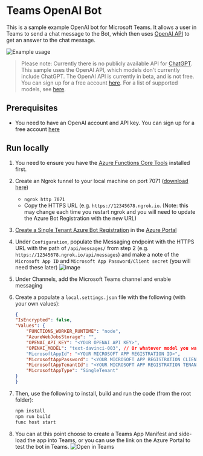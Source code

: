 # Teams OpenAI Bot

This is a sample example OpenAI bot for Microsoft Teams. It allows a user in Teams to send a chat message to the Bot, which then uses [OpenAI API](https://beta.openai.com/overview) to get an answer to the chat message.

![Example usage](https://user-images.githubusercontent.com/472320/210185524-12d8699c-69af-4ffb-a738-317fea55b5d6.gif)

> Please note: Currently there is no publicly available API for [ChatGPT](https://openai.com/blog/chatgpt/). This sample uses the OpenAI API, which models don't currently include ChatGPT. The OpenAI API is currently in beta, and is not free. You can sign up for a free account [here](https://beta.openai.com/). For a list of supported models, see [here](https://beta.openai.com/docs/api-reference/models).

## Prerequisites

* You need to have an OpenAI account and API key. You can sign up for a free account [here](https://beta.openai.com/)

## Run locally

1. You need to ensure you have the [Azure Functions Core Tools](https://github.com/Azure/azure-functions-core-tools) installed first.
2. Create an Ngrok tunnel to your local machine on port 7071 ([download here](https://ngrok.com/download))
    * `ngrok http 7071`
    * Copy the HTTPS URL (e.g. `https://12345678.ngrok.io`. (Note: this may change each time you restart ngrok and you will need to update the Azure Bot Registration with the new URL)
3. [Create a Single Tenant Azure Bot Registration](https://learn.microsoft.com/en-us/azure/bot-service/bot-service-quickstart-registration?view=azure-bot-service-4.0&tabs=singletenant) in the [Azure Portal](https://portal.azure.com)
4. Under `Configuration`, populate the Messaging endpoint with the HTTPS URL with the path of `/api/messages/` from step 2 (e.g. `https://12345678.ngrok.io/api/messages`) and make a note of the `Microsoft App ID` and `Microsoft App Password/Client secret` (you will need these later)
    ![image](https://user-images.githubusercontent.com/472320/210186162-815859ee-4bd1-4c7a-b1ab-d8637e08b179.png)
5. Under Channels, add the Microsoft Teams channel and enable messaging
6. Create a populate a `local.settings.json` file with the following (with your own values):

    ```json
    {
    "IsEncrypted": false,
    "Values": {
        "FUNCTIONS_WORKER_RUNTIME": "node",
        "AzureWebJobsStorage": "",
        "OPENAI_API_KEY": "<YOUR OPENAI API KEY>",
        "OPENAI_MODEL": "text-davinci-003", // Or whatever model you want to use (see https://beta.openai.com/docs/api-reference/models)
        "MicrosoftAppId": "<YOUR MICROSOFT APP REGISTRATION ID>",
        "MicrosoftAppPassword": "<YOUR MICROSOFT APP REGISTRATION CLIENT SECRET>",
        "MicrosoftAppTenantId": "<YOUR MICROSOFT APP REGISTRATION TENANT ID>",
        "MicrosoftAppType": "SingleTenant"
    }
    }
    ```

7. Then, use the following to install, build and run the code (from the root folder):

    ```bash
    npm install
    npm run build
    func host start
    ```

8. You can at this point choose to create a Teams App Manifest and side-load the app into Teams, or you can use the link on the Azure Portal to test the bot in Teams.
    ![Open in Teams](https://user-images.githubusercontent.com/472320/210186363-61638c2b-fd48-461c-a1bf-898421687b1a.png)

